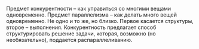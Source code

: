 Предмет конкурентности – как управиться со многими вещами одновременно. Предмет параллелизма – как делать много вещей одновременно. 
Не одно и то же, но близко. 
Первое касается структуры, второе – выполнения. 
Конкурентность предлагает способ структурировать решение задачи, которая, возможно (но необязательно), поддается распараллеливанию.